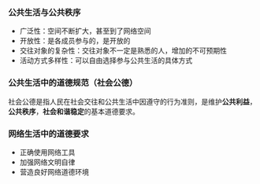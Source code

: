 
### 公共生活与公共秩序

- 广泛性：空间不断扩大，甚至到了网络空间
- 开放性：是各成员参与的，是开放的
- 交往对象的复杂性：交往对象不一定是熟悉的人，增加的不可预期性
- 活动方式多样性：可以自由选择参与公共生活的具体方式

### 公共生活中的道德规范（社会公德）

社会公德是指人民在社会交往和公共生活中因遵守的行为准则，是维护**公共利益**，**公共秩序**，**社会和谐稳定**的基本道德要求。

### 网络生活中的道德要求

- 正确使用网络工具
- 加强网络文明自律
- 营造良好网络道德环境